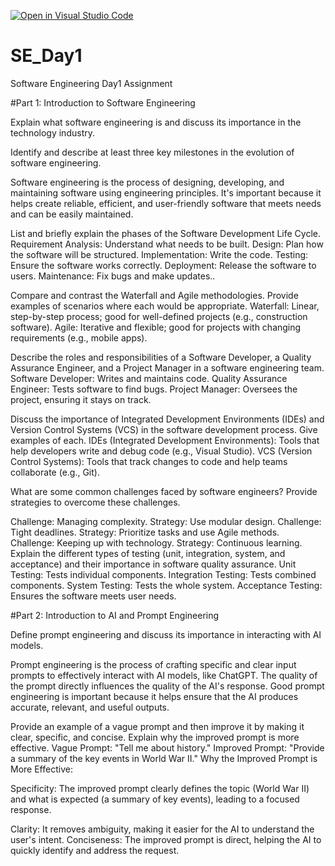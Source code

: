 [![Open in Visual Studio Code](https://classroom.github.com/assets/open-in-vscode-2e0aaae1b6195c2367325f4f02e2d04e9abb55f0b24a779b69b11b9e10269abc.svg)](https://classroom.github.com/online_ide?assignment_repo_id=15533087&assignment_repo_type=AssignmentRepo)
# SE_Day1
Software Engineering Day1 Assignment

#Part 1: Introduction to Software Engineering

Explain what software engineering is and discuss its importance in the technology industry.


Identify and describe at least three key milestones in the evolution of software engineering.

Software engineering is the process of designing, developing, and maintaining software using engineering principles. It's important because it helps create reliable, efficient, and user-friendly software that meets needs and can be easily maintained.

List and briefly explain the phases of the Software Development Life Cycle.
Requirement Analysis: Understand what needs to be built.
Design: Plan how the software will be structured.
Implementation: Write the code.
Testing: Ensure the software works correctly.
Deployment: Release the software to users.
Maintenance: Fix bugs and make updates..


Compare and contrast the Waterfall and Agile methodologies. Provide examples of scenarios where each would be appropriate.
Waterfall: Linear, step-by-step process; good for well-defined projects (e.g., construction software).
Agile: Iterative and flexible; good for projects with changing requirements (e.g., mobile apps).

Describe the roles and responsibilities of a Software Developer, a Quality Assurance Engineer, and a Project Manager in a software engineering team.
Software Developer: Writes and maintains code.
Quality Assurance Engineer: Tests software to find bugs.
Project Manager: Oversees the project, ensuring it stays on track.

Discuss the importance of Integrated Development Environments (IDEs) and Version Control Systems (VCS) in the software development process. Give examples of each.
IDEs (Integrated Development Environments): Tools that help developers write and debug code (e.g., Visual Studio).
VCS (Version Control Systems): Tools that track changes to code and help teams collaborate (e.g., Git).

What are some common challenges faced by software engineers? Provide strategies to overcome these challenges.

Challenge: Managing complexity.
Strategy: Use modular design.
Challenge: Tight deadlines.
Strategy: Prioritize tasks and use Agile methods.
Challenge: Keeping up with technology.
Strategy: Continuous learning.
Explain the different types of testing (unit, integration, system, and acceptance) and their importance in software quality assurance.
Unit Testing: Tests individual components.
Integration Testing: Tests combined components.
System Testing: Tests the whole system.
Acceptance Testing: Ensures the software meets user needs.

#Part 2: Introduction to AI and Prompt Engineering


Define prompt engineering and discuss its importance in interacting with AI models.

Prompt engineering is the process of crafting specific and clear input prompts to effectively interact with AI models, like ChatGPT. The quality of the prompt directly influences the quality of the AI's response. Good prompt engineering is important because it helps ensure that the AI produces accurate, relevant, and useful outputs.

Provide an example of a vague prompt and then improve it by making it clear, specific, and concise. Explain why the improved prompt is more effective.
Vague Prompt: "Tell me about history."
Improved Prompt: "Provide a summary of the key events in World War II."
Why the Improved Prompt is More Effective:

Specificity: The improved prompt clearly defines the topic (World War II) and what is expected (a summary of key events), leading to a focused response.

Clarity: It removes ambiguity, making it easier for the AI to understand the user's intent.
Conciseness: The improved prompt is direct, helping the AI to quickly identify and address the request.
